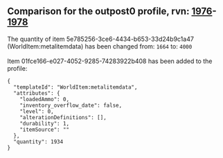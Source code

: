 ## Comparison for the outpost0 profile, rvn: [1976](https://github.com/PRO100KatYT/FortniteProfileRevisions/tree/main/profiles/outpost0/1976%20outpost0.json)-[1978](https://github.com/PRO100KatYT/FortniteProfileRevisions/tree/main/profiles/outpost0/1978%20outpost0.json)

The quantity of item 5e785256-3ce6-4434-b653-33d24b9c1a47 (WorldItem:metalitemdata) has been changed from: `1664` to: `4000`
<br><br>
Item 01fce166-e027-4052-9285-74283922b408 has been added to the profile:

```
{
  "templateId": "WorldItem:metalitemdata",
  "attributes": {
    "loadedAmmo": 0,
    "inventory_overflow_date": false,
    "level": 0,
    "alterationDefinitions": [],
    "durability": 1,
    "itemSource": ""
  },
  "quantity": 1934
}
```

<br><br>
